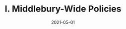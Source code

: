 ---
slug: "/pages/ii-ug-college-policies/employee/wage_salary"
date: "2021-05-01"
title: "I. Middlebury-Wide Policies"
---